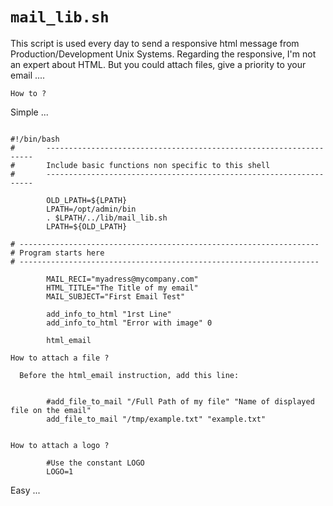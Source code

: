 # `mail_lib.sh`
This script is used every day to send a responsive html message from Production/Development Unix Systems.
Regarding the responsive, I'm not an expert about HTML. But you could attach files, give a priority to your email ....

`How to ? `

Simple ...

```plain

#!/bin/bash 
#       -------------------------------------------------------------------
#       Include basic functions non specific to this shell
#       -------------------------------------------------------------------

        OLD_LPATH=${LPATH}
        LPATH=/opt/admin/bin
        . $LPATH/../lib/mail_lib.sh
        LPATH=${OLD_LPATH}
        
# -------------------------------------------------------------------
# Program starts here
# -------------------------------------------------------------------

        MAIL_RECI="myadress@mycompany.com"
        HTML_TITLE="The Title of my email"
        MAIL_SUBJECT="First Email Test"
        
        add_info_to_html "1rst Line"
        add_info_to_html "Error with image" 0
        
        html_email
```


`How to attach a file ? `

      Before the html_email instruction, add this line:
      
```plain

        #add_file_to_mail "/Full Path of my file" "Name of displayed file on the email"
        add_file_to_mail "/tmp/example.txt" "example.txt"
        
```   

`How to attach a logo ?`

```plain    
        #Use the constant LOGO    
        LOGO=1    
```       

Easy ...

